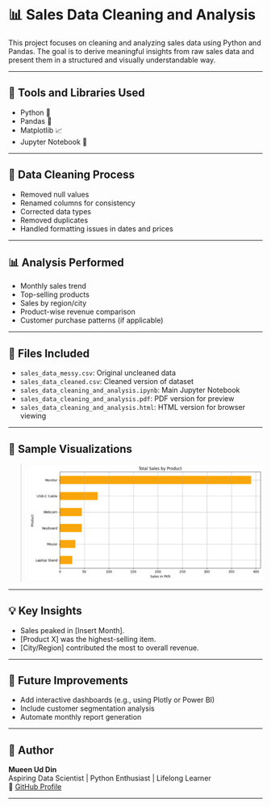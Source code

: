 # 📊 Sales Data Cleaning and Analysis

This project focuses on cleaning and analyzing sales data using Python and Pandas. The goal is to derive meaningful insights from raw sales data and present them in a structured and visually understandable way.

---

## 🧰 Tools and Libraries Used

- Python 🐍
- Pandas 🐼
- Matplotlib 📈
- Jupyter Notebook 📒

---

## 🧹 Data Cleaning Process

- Removed null values
- Renamed columns for consistency
- Corrected data types
- Removed duplicates
- Handled formatting issues in dates and prices

---

## 📊 Analysis Performed

- Monthly sales trend
- Top-selling products
- Sales by region/city
- Product-wise revenue comparison
- Customer purchase patterns (if applicable)

---

## 📎 Files Included

- `sales_data_messy.csv`: Original uncleaned data
- `sales_data_cleaned.csv`: Cleaned version of dataset
- `sales_data_cleaning_and_analysis.ipynb`: Main Jupyter Notebook
- `sales_data_cleaning_and_analysis.pdf`: PDF version for preview
- `sales_data_cleaning_and_analysis.html`: HTML version for browser viewing

---

## 📸 Sample Visualizations

> ![Sales Chart](./images/chart.jpg)

---

## 💡 Key Insights

- Sales peaked in [Insert Month].
- [Product X] was the highest-selling item.
- [City/Region] contributed the most to overall revenue.

---

## 🚀 Future Improvements

- Add interactive dashboards (e.g., using Plotly or Power BI)
- Include customer segmentation analysis
- Automate monthly report generation

---

## 👤 Author

**Mueen Ud Din**  
Aspiring Data Scientist | Python Enthusiast | Lifelong Learner  
🔗 [GitHub Profile](https://github.com/mueen-ds)

---
